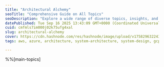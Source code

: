 ```yaml
---
title: "Architectural Alchemy"
seoTitle: "Comprehensive Guide on All Topics"
seoDescription: "Explore a wide range of diverse topics, insights, and subjects curated for your interests and curiosity"
datePublished: Tue Sep 16 2025 13:43:09 GMT+0000 (Coordinated Universal Time)
cuid: cmfmls7im000j02k75ufg4xal
slug: architectural-alchemy
cover: https://cdn.hashnode.com/res/hashnode/image/upload/v1758296322430/75600c3a-f8a8-4399-b2d3-f502ff1544ca.png
tags: aws, azure, architecture, system-architecture, system-design, gcp, architecture-design, architectural-alchemy

---
```


%%[main-topics]